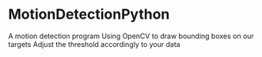 # MotionDetectionPython
A motion detection program
Using OpenCV to draw bounding boxes on our targets
Adjust the threshold accordingly to your data
